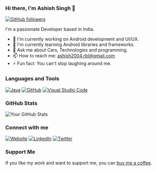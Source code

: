 ### Hi there, I'm Ashish Singh 👋

[![GitHub followers](https://img.shields.io/github/followers/your-username?style=social)](https://github.com/your-username)

I'm a passionate Developer based in India. 

- 🔭 I'm currently working on Android development and UI/UX.
- 🌱 I'm currently learning Android libraries and frameworks.
- 💬 Ask me about Cars, Technologies and programming.
- 📫 How to reach me: ashish2004.rbl@gmail.com
- ⚡ Fun fact: You can't stop laughing around me.

### Languages and Tools

[![Java](https://img.shields.io/badge/-Java-007396?style=flat&logo=java&logoColor=white)](https://www.java.com/)
[![GitHub](https://img.shields.io/badge/-GitHub-181717?style=flat&logo=github)](https://github.com/)
[![Visual Studio Code](https://img.shields.io/badge/-Visual%20Studio%20Code-007ACC?style=flat&logo=visual-studio-code&logoColor=white)](https://code.visualstudio.com/)

### GitHub Stats

![Your GitHub Stats](https://github-readme-stats.vercel.app/api?username=Ashish-9455187250&show_icons=true&count_private=true)

### Connect with me

[![Website](https://img.shields.io/badge/-Website-4285F4?style=flat&logo=google-chrome&logoColor=white)](https://www.yourwebsite.com)
[![LinkedIn](https://img.shields.io/badge/-LinkedIn-0077B5?style=flat&logo=linkedin&logoColor=white)](https://www.linkedin.com/in/your-linkedin-profile/)
[![Twitter](https://img.shields.io/badge/-Twitter-1DA1F2?style=flat&logo=twitter&logoColor=white)](https://twitter.com/your-twitter-handle)

### Support Me

If you like my work and want to support me, you can [buy me a coffee](https://www.buymeacoffee.com/your-username).

<!-- Optional: Add more sections as needed (e.g., Projects, Recent Blog Posts, etc.) -->
